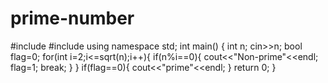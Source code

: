 # prime-number
#include <iostream>
#include<cmath>
using namespace std;
int main() {
int n;
cin>>n;
bool flag=0;
for(int i=2;i<=sqrt(n);i++){
if(n%i==0){
cout<<"Non-prime"<<endl;
flag=1;
break;
}
}
if(flag==0){
cout<<"prime"<<endl;
}
return 0;
}
